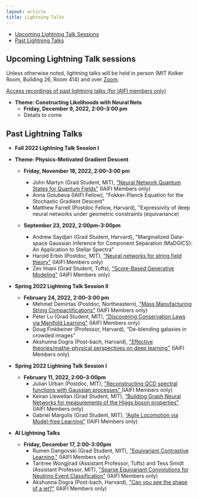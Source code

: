 ```yaml
---
layout: article
title: Lightning Talks
---
```


* [Upcoming Lightning Talk Sessions](#upcoming-lightning-talk-sessions)
* [Past Lightning Talks](#past-lightning-talks)


## Upcoming Lightning Talk sessions
Unless otherwise noted, lightning talks will be held in person (MIT Kolker Room, Building 26, Room 414) and over [Zoom](https://mit.zoom.us/j/92183041364?pwd%3DN3pMelhpV3JUOVkzcjl1cTR4UVd6Zz09&sa=D&source=calendar&usd=2&usg=AOvVaw0SMrjNzSOUddjpaY3nOnCC). 

[Access recordings of past lightning talks (for IAIFI members only)](https://docs.google.com/document/d/12NfwUPl80GabPrkjrQxvYTbPoJmJ4amgJ2JM5WFEU34/edit?usp=share_link)

* **Theme: Constructing Likelihoods with Neural Nets**
    * **Friday, December 9, 2022, 2:00–3:00 pm**
    * Details to come

## Past Lightning Talks

* **Fall 2022 Lightning Talk Session I**

* **Theme: Physics-Motivated Gradient Descent**
    * **Friday, November 18, 2022, 2:00–3:00 pm**
      *  John Martyn (Grad Student, MIT), ["Neural Network Quantum States for Quantum Fields"](https://drive.google.com/file/d/1IS-oGpVbDtaAZVp3RPwunfaUzuA_Bicg/view?usp=share_link) (IAIFI Members only)
      * Anna Golubeva (IAIFI Fellow), "Fokker-Planck Equation for the Stochastic Gradient Descent"
      * Matthew Farrell (Postdoc Fellow, Harvard), "Expressivity of deep neural networks under geometric constraints (equivariance)


    * **September 23, 2022, 2:00pm-3:00pm**
      * Andrew Saydjari (Grad Student, Harvard), "Marginalized Data-space Gaussian Inference for Component Separation (MaDGICS): An Application to Stellar Spectra"
      * Harold Erbin (Postdoc, MIT), ["Neural networks for string field theory"](https://drive.google.com/file/d/1je85DaUQaIswqqC50i7wpDgNDLMoQLas/view?usp=share_link) (IAIFI Members only)
      * Zev Imani (Grad Student, Tufts), ["Score-Based Generative Modeling"](https://drive.google.com/file/d/1-2Bw7yd9dqp373RzdUJ6qWlgsqeDFLBc/view?usp=share_link) (IAIFI Members only)

* **Spring 2022 Lightning Talk Session II**
    * **February 24, 2022, 2:00–3:00 pm**
      * Mehmet Demirtas (Postdoc, Northeastern), [“Mass Manufacturing String Compactifications"](https://drive.google.com/file/d/18Jx_hS5SU5WoqHg0VUBIfP6kFtNCKXEZ/view?usp=share_link) (IAIFI Members only)
      * Peter Lu (Grad Student, MIT), [“Discovering Conservation Laws via Manifold Learning"](https://drive.google.com/file/d/1D1wLBBpRRjfusiiBkKSyU0zCXBAxSLhC/view?usp=share_link) (IAIFI Members only)
      * Doug Finkbeiner (Professor, Harvard), “De-blending galaxies in crowded images”
      * Akshunna Dogra (Post-bach, Harvard), ["Effective theories/mathe-physical perspectives on deep learning"](https://drive.google.com/file/d/18qaTHDQCiIMx4s0V7Xhin9n5ppsftlNE/view?usp=share_link) (IAIFI Members only)

* **Spring 2022 Lightning Talk Session I**
    * **February 11, 2022, 2:00–3:00pm**
      * Julian Urban (Postdoc, MIT), ["Reconstructing QCD spectral functions with Gaussian processes"
](https://drive.google.com/file/d/1JGM7EFsqvTkKZgEqQImqmiQxHRv-ePka/view?usp=share_link) (IAIFI Members only)
      * Keiran Llewellan (Grad Student, MIT), [“Building Graph Neural Networks for measurements of the Higgs boson properties"](https://drive.google.com/file/d/1IhNLxHhoqiqtETEkowSmQxjIouv1cgj1/view?usp=share_link) (IAIFI Members only)
      * Gabriel Margolis (Grad Student, MIT), [“Agile Locomotion via Model-free Learning"](https://drive.google.com/file/d/1KyDREl5vVm6ZlGZQKfDK0g8LtIt6vnlB/view?usp=share_link) (IAIFI Members only)

* **AI Lightning Talks**
  * **Friday, December 17, 2:00-3:00pm**
    * Rumen Dangovski (Grad Student, MIT), ["Equivariant Contrastive Learning,"](https://drive.google.com/file/d/1Rvp47s1JnfBXNjDpUbIImAsxjqIqRnU-/view?usp=share_link) (IAIFI Members only)
    * Taritree Wongjirad (Assistant Professor, Tufts) and Tess Smidt (Assistant Professor, MIT), ["Sparse Equivariant Convolutions for Neutrino Event Classification"](https://drive.google.com/file/d/1wHAxMxi7znaAJBkU_36vVhdA01RzsRal/view?usp=share_link) (IAIFI Members only)
    * Akshunna Dogra (Post-bach, Harvard), ["Can you see the shape of a jet?"](https://drive.google.com/file/d/1afOgyRNoK9Tv05rCJ6Y_c5A201pH_IjE/view?usp=share_link) (IAIFI Members only) 